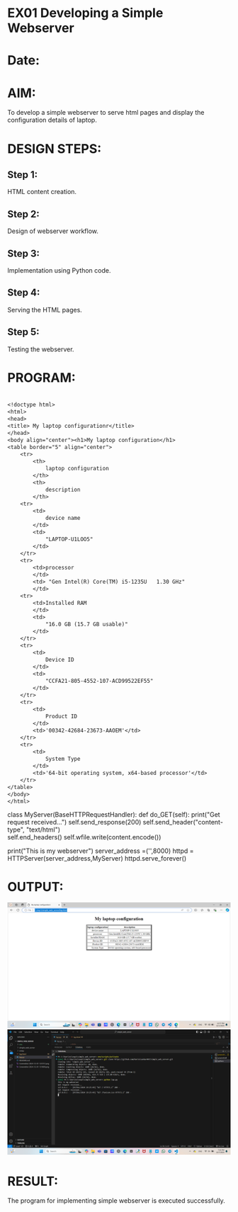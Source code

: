 # EX01 Developing a Simple Webserver

# Date:
# AIM:
To develop a simple webserver to serve html pages and display the configuration details of laptop.

# DESIGN STEPS:
## Step 1:
HTML content creation.

## Step 2:
Design of webserver workflow.

## Step 3:
Implementation using Python code.

## Step 4:
Serving the HTML pages.

## Step 5:
Testing the webserver.

# PROGRAM:
```

<!doctype html>
<html>
<head>
<title> My laptop configurationr</title>
</head>
<body align="center"><h1>My laptop configuration</h1>
<table border="5" align="center">
    <tr>
        <th>
            laptop configuration
        </th>
        <th>
            description
        </th>
    <tr>
        <td>
            device name
        </td>
        <td>
            "LAPTOP-U1LOO5"
        </td>
    </tr>
    <tr>
        <td>processor
        </td>
        <td> "Gen Intel(R) Core(TM) i5-1235U   1.30 GHz"
        </td>
    <tr>
        <td>Installed RAM
        </td>
        <td>
            "16.0 GB (15.7 GB usable)"
        </td>
    </tr>
    <tr>
        <td>
            Device ID
        </td>
        <td>
            "CCFA21-805-4552-107-ACD99522EF55"
        </td>
    </tr>
    <tr>
        <td>
            Product ID
        </td>
        <td>'00342-42684-23673-AAOEM'</td>
    </tr>
    <tr>
        <td>
            System Type
        </td>
        <td>'64-bit operating system, x64-based processor'</td>
    </tr>
</table>
</body>
</html>
```
class MyServer(BaseHTTPRequestHandler):
    def do_GET(self):
        print("Get request received...")
        self.send_response(200) 
        self.send_header("content-type", "text/html")       
        self.end_headers()
        self.wfile.write(content.encode())

print("This is my webserver") 
server_address =('',8000)
httpd = HTTPServer(server_address,MyServer)
httpd.serve_forever()

# OUTPUT:
![alt text](<Screenshot 2024-12-01 125757.png>)
![alt text](<Screenshot 2024-12-07 192621.png>)
# RESULT:
The program for implementing simple webserver is executed successfully.

